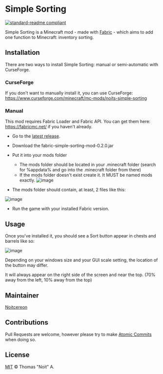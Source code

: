 # Simple Sorting
[![standard-readme compliant](https://img.shields.io/badge/readme%20style-standard-brightgreen.svg?style=flat-square)](https://github.com/RichardLitt/standard-readme)

Simple Sorting is a Minecraft mod - made with [Fabric](https://github.com/FabricMC/fabric) - which aims to add one function to Minecraft: inventory sorting.


## Installation

There are two ways to install Simple Sorting: manual or semi-automatic with CurseForge.

### CurseForge
If you don't want to manually install it, you can use CurseForge: https://www.curseforge.com/minecraft/mc-mods/noits-simple-sorting

### Manual
This mod requires Fabric Loader and Fabric API. You can get them here: https://fabricmc.net/ if you haven't already.

- Go to the [latest release](https://github.com/Noitcereon/simple-sorting/releases/tag/0.2.0-MC1.19).
- Download the fabric-simple-sorting-mod-0.2.0.jar
- Put it into your mods folder 
    - The mods folder should be located in your .minecraft folder (search for %appdata% and go into the .minecraft folder from there)
    - If the mods folder doesn't exist create it. It MUST be named mods exactly.
![image](https://user-images.githubusercontent.com/40148361/184694350-1dc7fa3e-c13c-4d2f-89ae-c877b771fba8.png)

- The mods folder should contain, at least, 2 files like this:

![image](https://user-images.githubusercontent.com/40148361/184694443-bba28d53-7451-4814-81e7-f39c741269f8.png)

- Run the game with your installed Fabric version.

## Usage

Once you've installed it, you should see a Sort button appear in chests and barrels like so:

![image](https://user-images.githubusercontent.com/40148361/184692781-0f81b868-616b-49d9-83c9-838f1a5f162a.png)

Depending on your windows size and your GUI scale setting, the location of the button may differ.

It will always appear on the right side of the screen and near the top. (70% away from the left, 10% away from the top)


## Maintainer
[Noitcereon](https://github.com/Noitcereon)

## Contributions
Pull Requests are welcome, however please try to make [Atomic Commits](https://www.aleksandrhovhannisyan.com/blog/atomic-git-commits/) when doing so.

## License
[MIT](https://github.com/Noitcereon/simple-sorting/blob/1.19/LICENSE) © Thomas "Noit" A.
